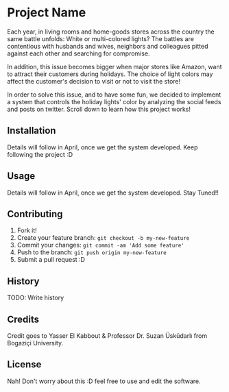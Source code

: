 # Project Name

Each year, in living rooms and home-goods stores across the country the same battle unfolds: White or multi-colored lights? The battles are contentious with husbands and wives, neighbors and colleagues pitted against each other and searching for compromise.

In addition, this issue becomes bigger when major stores like Amazon, want to attract their customers during holidays. The choice of light colors may affect the customer's decision to visit or not to visit the store!

In order to solve this issue, and to have some fun, we decided to implement a system that controls the holiday lights' color by analyzing the social feeds and posts on twitter. Scroll down to learn how this project works!

## Installation

Details will follow in April, once we get the system developed. Keep following the project :D

## Usage

Details will follow in April, once we get the system developed. Stay Tuned!!

## Contributing

1. Fork it!
2. Create your feature branch: `git checkout -b my-new-feature`
3. Commit your changes: `git commit -am 'Add some feature'`
4. Push to the branch: `git push origin my-new-feature`
5. Submit a pull request :D

## History

TODO: Write history

## Credits

Credit goes to Yasser El Kabbout & Professor Dr. Suzan Üsküdarlı from Bogaziçi University.

## License

Nah! Don't worry about this :D feel free to use and edit the software.
